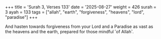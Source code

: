 +++
title = 'Surah 3, Verses 133'
date = '2025-08-27'
weight = 426
surah = 3
ayah = 133
tags = ["allah", "earth", "forgiveness", "heavens", "lord", "paradise"]
+++

And hasten towards forgiveness from your Lord and a Paradise as vast as the heavens and the earth, prepared for those mindful ˹of Allah˺.